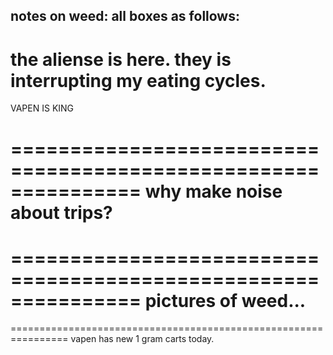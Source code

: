 notes on weed:
all boxes as follows:
----------------------------------------------------------
the aliense is here.  they is interrupting my eating cycles.
===========================================================









VAPEN IS KING













===============================================================
why make noise about trips?
===============================================================
===============================================================
pictures of weed...
===============================================================
================================================================
vapen has new 1 gram carts today.
